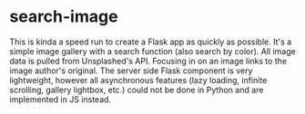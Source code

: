 # search-image

This is kinda a speed run to create a Flask app as quickly as possible. It's a simple image gallery with a search function (also search by color).
All image data is pulled from Unsplashed's API. Focusing in on an image links to the image author's original.
The server side Flask component is very lightweight, however all asynchronous features (lazy loading, infinite scrolling, gallery lightbox, etc.)
could not be done in Python and are implemented in JS instead.
